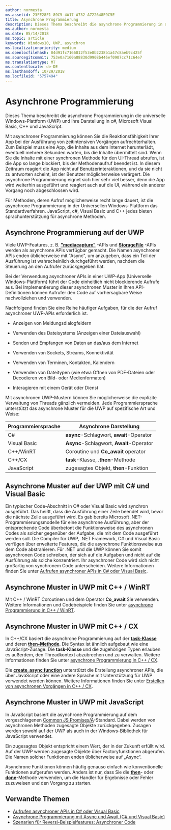 ```yaml
---
author: normesta
ms.assetid: 23FE28F1-89C5-4A17-A732-A722648F9C5E
title: Asynchrone Programmierung
description: Dieses Thema beschreibt die asynchrone Programmierung in die universelle Windows-Plattform (UWP) und ihre Darstellung in c#, Microsoft Visual Basic, C++ und JavaScript.
ms.author: normesta
ms.date: 05/14/2018
ms.topic: article
keywords: Windows10, UWP, asynchron
ms.localizationpriority: medium
ms.openlocfilehash: 04d91fc7166812f53e8b2238b1a47c8aeb9c425f
ms.sourcegitcommit: 753e0a7160a88830d9908b446ef0907cc71c64e7
ms.translationtype: MT
ms.contentlocale: de-DE
ms.lasthandoff: 10/29/2018
ms.locfileid: "5757494"
---
```

# <a name="asynchronous-programming"></a>Asynchrone Programmierung
Dieses Thema beschreibt die asynchrone Programmierung in die universelle Windows-Plattform (UWP) und ihre Darstellung in c#, Microsoft Visual Basic, C++ und JavaScript.

Mit asynchroner Programmierung können Sie die Reaktionsfähigkeit Ihrer App bei der Ausführung von zeitintensiven Vorgängen aufrechterhalten. Zum Beispiel muss eine App, die Inhalte aus dem Internet herunterlädt, eventuell mehrere Sekunden warten, bis die Inhalte übermittelt sind. Wenn Sie die Inhalte mit einer synchronen Methode für den UI-Thread abrufen, ist die App so lange blockiert, bis der Methodenaufruf beendet ist. In diesem Zeitraum reagiert die App nicht auf Benutzerinteraktionen, und da sie nicht zu antworten scheint, ist der Benutzer möglicherweise verärgert. Die asynchrone Programmierung eignet sich hier sehr viel besser, denn die App wird weiterhin ausgeführt und reagiert auch auf die UI, während ein anderer Vorgang noch abgeschlossen wird.

Für Methoden, deren Aufruf möglicherweise recht lange dauert, ist die asynchrone Programmierung in der Universellen Windows-Plattform das Standardverfahren. JavaScript, c#, Visual Basic und C++ jedes bieten sprachunterstützung für asynchrone Methoden.

## <a name="asynchronous-programming-in-the-uwp"></a>Asynchrone Programmierung auf der UWP
Viele UWP-Features, z. B. [**"mediacapture"**](https://msdn.microsoft.com/library/windows/apps/BR241124) -APIs und [**StorageFile**](https://msdn.microsoft.com/library/windows/apps/BR227171) -APIs werden als asynchrone APIs verfügbar gemacht. Die Namen asynchroner APIs enden üblicherweise mit "Async", um anzugeben, dass ein Teil der Ausführung ist wahrscheinlich durchgeführt werden, nachdem die Steuerung an den Aufrufer zurückgegeben hat.

Bei der Verwendung asynchroner APIs in einer UWP-App (Universelle Windows-Plattform) führt der Code einheitlich nicht blockierende Aufrufe aus. Bei Implementierung dieser asynchronen Muster in Ihren API-Definitionen können Aufrufer den Code auf vorhersagbare Weise nachvollziehen und verwenden.

Nachfolgend finden Sie eine Reihe häufiger Aufgaben, für die der Aufruf asynchroner UWP-APIs erforderlich ist.

-   Anzeigen von Meldungsdialogfeldern

-   Verwenden des Dateisystems (Anzeigen einer Dateiauswahl)

-   Senden und Empfangen von Daten an das/aus dem Internet

-   Verwenden von Sockets, Streams, Konnektivität

-   Verwenden von Terminen, Kontakten, Kalendern

-   Verwenden von Dateitypen (wie etwa Öffnen von PDF-Dateien oder Decodieren von Bild- oder Medienformaten)

-   Interagieren mit einem Gerät oder Dienst

Mit asynchronen UWP-Mustern können Sie möglicherweise die explizite Verwaltung von Threads gänzlich vermeiden. Jede Programmiersprache unterstützt das asynchrone Muster für die UWP auf spezifische Art und Weise:

| Programmiersprache | Asynchrone Darstellung           |
|----------------------|---------------------------------------|
| C#                   | **async**-Schlagwort, **await**-Operator |
| Visual Basic         | **Async**-Schlagwort, **Await**-Operator |
| C++/WinRT            | Coroutine und **Co_await** operator  |
| C++/CX               | **task**-Klasse, **.then**-Methode      |
| JavaScript           | zugesagtes Objekt, **then**-Funktion     |

## <a name="asynchronous-patterns-in-uwp-using-c-and-visual-basic"></a>Asynchrone Muster auf der UWP mit C# und Visual Basic
Ein typischer Code-Abschnitt in C# oder Visual Basic wird synchron ausgeführt. Das heißt, dass die Ausführung einer Zeile beendet wird, bevor die nächste Zeile ausgeführt wird. Es gab bereits Microsoft .NET-Programmierungsmodelle für eine asynchrone Ausführung, aber der entsprechende Code überbetont die Funktionsweise des asynchronen Codes als solcher gegenüber der Aufgabe, die mit dem Code ausgeführt werden soll. Die Compiler für UWP, .NET Framework, C# und Visual Basic verfügen über erweiterte Features, die die asynchrone Funktionsweise aus dem Code abstrahieren. Für .NET und die UWP können Sie somit asynchronen Code schreiben, der sich auf die Aufgaben und nicht auf die Ausführung als solche konzentriert. Ihr asynchroner Code wird sich nicht großartig von synchronem Code unterscheiden. Weitere Informationen finden Sie unter [Aufrufen asynchroner APIs in C# oder Visual Basic](call-asynchronous-apis-in-csharp-or-visual-basic.md).

## <a name="asynchronous-patterns-in-uwp-with-cwinrt"></a>Asynchrone Muster in UWP mit C++ / WinRT
Mit C++ / WinRT Coroutinen und dem Operator **Co_await** Sie verwenden. Weitere Informationen und Codebeispiele finden Sie unter [asynchrone Programmierung in C++ / WinRT](../cpp-and-winrt-apis/concurrency.md).

## <a name="asynchronous-patterns-in-uwp-with-ccx"></a>Asynchrone Muster in UWP mit C++ / CX
In C++/CX basiert die asynchrone Programmierung auf der [**task-Klasse**](https://msdn.microsoft.com/library/windows/apps/xaml/hh750113.aspx) und deren [**then-Methode**](https://msdn.microsoft.com/library/windows/apps/xaml/hh750044.aspx). Die Syntax ist ähnlich aufgebaut wie eine JavaScript-Zusage. Die **task-Klasse** und die zugehörigen Typen erlauben es außerdem, den Threadkontext abzubrechen und zu verwalten. Weitere Informationen finden Sie unter [asynchrone Programmierung in C++ / CX](asynchronous-programming-in-cpp-universal-windows-platform-apps.md).

Die [**create\_async function**](https://msdn.microsoft.com/library/windows/apps/xaml/hh750102.aspx) unterstützt die Erstellung asynchroner APIs, die über JavaScript oder eine andere Sprache mit Unterstützung für UWP verwendet werden können. Weitere Informationen finden Sie unter [Erstellen von asynchronen Vorgängen in C++ / CX](https://msdn.microsoft.com/library/windows/apps/xaml/hh750082.aspx).

## <a name="asynchronous-patterns-in-uwp-using-javascript"></a>Asynchrone Muster in UWP mit JavaScript
In JavaScript basiert die asynchrone Programmierung auf dem vorgeschlagenen [Common JS Promises/A](http://wiki.commonjs.org/wiki/Promises/A)-Standard. Dabei werden von asynchronen Methoden zugesagte Objekte zurückgegeben. Zusagen werden sowohl auf der UWP als auch in der Windows-Bibliothek für JavaScript verwendet.

Ein zugesagtes Objekt entspricht einem Wert, der in der Zukunft erfüllt wird. Auf der UWP werden zugesagte Objekte über Factoryfunktionen abgerufen. Die Namen solcher Funktionen enden üblicherweise auf „Async“.

Asynchrone Funktionen können häufig genauso einfach wie konventionelle Funktionen aufgerufen werden. Anders ist nur, dass Sie die [**then**](https://msdn.microsoft.com/library/windows/apps/BR229728)- oder [**done**](https://msdn.microsoft.com/library/windows/apps/Hh701079)-Methode verwenden, um die Handler für Ergebnisse oder Fehler zuzuweisen und den Vorgang zu starten.

## <a name="related-topics"></a>Verwandte Themen
* [Aufrufen asynchroner APIs in C# oder Visual Basic](call-asynchronous-apis-in-csharp-or-visual-basic.md)
* [Asynchrone Programmierung mit Async und Await (C# und Visual Basic)](http://msdn.microsoft.com/library/hh191443(vs.110).aspx)
* [Szenarien für Reversi-Beispielfeatures: Asynchroner Code](https://msdn.microsoft.com/library/windows/apps/xaml/jj712233.aspx#async)
